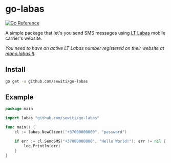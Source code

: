 # go-labas

[![Go Reference](https://pkg.go.dev/badge/github.com/sewiti/go-labas.svg)](https://pkg.go.dev/github.com/sewiti/go-labas)

A simple package that let's you send SMS messages using [LT Labas](https://www.labas.lt/)
mobile carrier's website.

*You need to have an active LT Labas number registered on their website at
[mano.labas.lt](https://mano.labas.lt).*

## Install

```sh
go get -u github.com/sewiti/go-labas
```

## Example

```go
package main

import labas "github.com/sewiti/go-labas"

func main() {
    cl := labas.NewClient("+37000000000", "password")

    if err := cl.SendSMS("+37000000000", "Hello World!"); err != nil {
        log.Println(err)
    }
}
```
